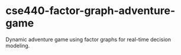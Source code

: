# cse440-factor-graph-adventure-game
Dynamic adventure game using factor graphs for real-time decision modeling.
